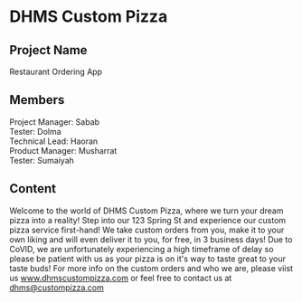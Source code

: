# DHMS Custom Pizza

## Project Name
Restaurant Ordering App<br/>

## Members
Project Manager: Sabab<br/>
Tester: Dolma<br/>
Technical Lead: Haoran<br/>
Product Manager: Musharrat<br/>
Tester: Sumaiyah<br/>

## Content
Welcome to the world of DHMS Custom Pizza, where we turn your dream pizza into a reality! Step into our 123 Spring St and experience our custom pizza service first-hand! We take custom orders from you, make it to your own liking and will even deliver it to you, for free, in 3 business days! Due to CoVID, we are unfortunately experiencing a high timeframe of delay so please be patient with us as your pizza is on it's way to taste great to your taste buds! For more info on the custom orders and who we are, please viist us www.dhmscustompizza.com or feel free to contact us at dhms@custompizza.com
